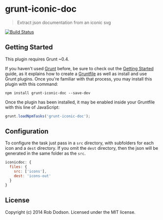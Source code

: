 # grunt-iconic-doc

> Extract json documentation from an iconic svg

[![Build Status](https://secure.travis-ci.org/robdodson/grunt-iconic-doc.png?branch=master)](http://travis-ci.org/robdodson/grunt-iconic-doc)

## Getting Started
This plugin requires Grunt ~0.4.

If you haven't used [Grunt](http://gruntjs.com/) before, be sure to check out the [Getting Started](http://gruntjs.com/getting-started) guide, as it explains how to create a [Gruntfile](http://gruntjs.com/sample-gruntfile) as well as install and use Grunt plugins. Once you're familiar with that process, you may install this plugin with this command:

```shell
npm install grunt-iconic-doc --save-dev
```

Once the plugin has been installed, it may be enabled inside your Gruntfile with this line of JavaScript:

```js
grunt.loadNpmTasks('grunt-iconic-doc');
```

## Configuration

To configure the task just pass in a `src` directory, with subfolders for each icon and a `dest` directory. If you omit the `dest` directory, then the json will be generated in the same folder as the `src`.

``` js
iconicdoc: {
  files: {
    src: ['icons'],
    dest: 'icons-out'
  }
}
```

## License
Copyright (c) 2014 Rob Dodson. Licensed under the MIT license.
